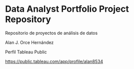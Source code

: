 # Data Analyst Portfolio Project Repository
Repositorio de proyectos de análisis de datos

Alan J. Orce Hernández


Perfil Tableau Public

https://public.tableau.com/app/profile/alan8534

